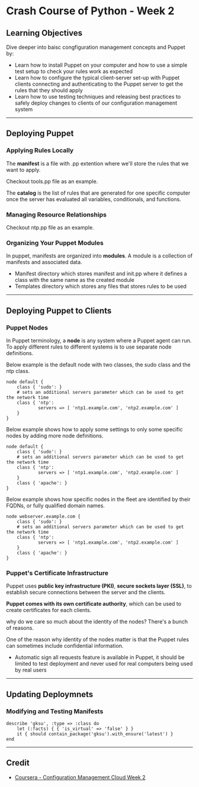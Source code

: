 # Crash Course of Python - Week 2

## Learning Objectives

Dive deeper into baisc congfiguration management concepts and Puppet by:

* Learn how to install Puppet on your computer and how to use a simple test setup to check your rules work as expected
* Learn how to configure the typical client-server set-up with Puppet clients connecting and authenticating to the Puppet server to get the rules that they should apply
* Learn how to use testing techniques and releasing best practices to safely deploy changes to clients of our configuration management system

---

## Deploying Puppet

### Applying Rules Locally

The **manifest** is a file with .pp extention where we'll store the rules that we want to apply.

Checkout tools.pp file as an example.

The **catalog** is the list of rules that are generated for one specific computer once the server has evaluated all variables, conditionals, and functions.

### Managing Resource Relationships

Checkout ntp.pp file as an example.

### Organizing Your Puppet Modules

In puppet, manifests are organized into **modules**. A module is a collection of manifests and associated data.

* Manifest directory which stores manifest and init.pp where it defines a class with the same name as the created module
* Templates directory which stores any files that stores rules to be used

---

## Deploying Puppet to Clients

### Puppet Nodes

In Puppet terminology, a **node** is any system where a Puppet agent can run. To apply different rules to different systems is to use separate node definitions.

Below example is the default node with two classes, the sudo class and the ntp class.

```puppet
node default {
    class { 'sudo': }
    # sets an additional servers parameter which can be used to get the network time
    class { 'ntp':
            servers => [ 'ntp1.example.com', 'ntp2.example.com' ]
    }
}
```

Below example shows how to apply some settings to only some specific nodes by adding more node definitions.

```puppet
node default {
    class { 'sudo': }
    # sets an additional servers parameter which can be used to get the network time
    class { 'ntp':
            servers => [ 'ntp1.example.com', 'ntp2.example.com' ]
    }
    class { 'apache': }
}
```

Below example shows how specific nodes in the fleet are identified by their FQDNs, or fully qualified domain names.

```puppet
node webserver.example.com {
    class { 'sudo': }
    # sets an additional servers parameter which can be used to get the network time
    class { 'ntp':
            servers => [ 'ntp1.example.com', 'ntp2.example.com' ]
    }
    class { 'apache': }
}
```

### Puppet's Certificate Infrastructure

Puppet uses __public key infrastructure (PKI)__, __secure sockets layer (SSL)__, to establish secure connections between the server and the clients.

__Puppet comes with its own certificate authority__, which can be used to create certificates for each clients.

why do we care so much about the identity of the nodes? There's a bunch of reasons.

One of the reason why identity of the nodes matter is that the Puppet rules can sometimes include confidential information.

* Automatic sign all requests feature is available in Puppet, it should be limited to test deployment and never used for real computers being used by real users

---

## Updating Deploymnets

### Modifying and Testing Manifests

```puppet
describe 'gksu', :type => :class do
    let (:facts) { { 'is_virtual' => 'false' } }
    it { should contain_package('gksu').with_ensure('latest') }
end
```


---

## Credit

* [Coursera - Configuration Management Cloud Week 2](https://www.coursera.org/learn/configuration-management-cloud/home/week/2)
